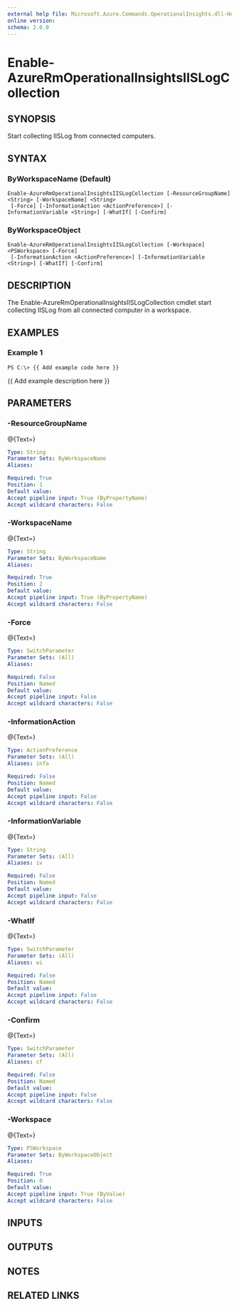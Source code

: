 ```yaml
---
external help file: Microsoft.Azure.Commands.OperationalInsights.dll-Help.xml
online version: 
schema: 2.0.0
---
```


# Enable-AzureRmOperationalInsightsIISLogCollection
## SYNOPSIS
Start collecting IISLog from connected computers.

## SYNTAX

### ByWorkspaceName (Default)
```
Enable-AzureRmOperationalInsightsIISLogCollection [-ResourceGroupName] <String> [-WorkspaceName] <String>
 [-Force] [-InformationAction <ActionPreference>] [-InformationVariable <String>] [-WhatIf] [-Confirm]
```

### ByWorkspaceObject
```
Enable-AzureRmOperationalInsightsIISLogCollection [-Workspace] <PSWorkspace> [-Force]
 [-InformationAction <ActionPreference>] [-InformationVariable <String>] [-WhatIf] [-Confirm]
```

## DESCRIPTION
The Enable-AzureRmOperationalInsightsIISLogCollection cmdlet start collecting IISLog from all connected computer in a workspace.

## EXAMPLES

### Example 1
```
PS C:\> {{ Add example code here }}
```

{{ Add example description here }}

## PARAMETERS

### -ResourceGroupName
@{Text=}

```yaml
Type: String
Parameter Sets: ByWorkspaceName
Aliases: 

Required: True
Position: 1
Default value: 
Accept pipeline input: True (ByPropertyName)
Accept wildcard characters: False
```

### -WorkspaceName
@{Text=}

```yaml
Type: String
Parameter Sets: ByWorkspaceName
Aliases: 

Required: True
Position: 2
Default value: 
Accept pipeline input: True (ByPropertyName)
Accept wildcard characters: False
```

### -Force
@{Text=}

```yaml
Type: SwitchParameter
Parameter Sets: (All)
Aliases: 

Required: False
Position: Named
Default value: 
Accept pipeline input: False
Accept wildcard characters: False
```

### -InformationAction
@{Text=}

```yaml
Type: ActionPreference
Parameter Sets: (All)
Aliases: infa

Required: False
Position: Named
Default value: 
Accept pipeline input: False
Accept wildcard characters: False
```

### -InformationVariable
@{Text=}

```yaml
Type: String
Parameter Sets: (All)
Aliases: iv

Required: False
Position: Named
Default value: 
Accept pipeline input: False
Accept wildcard characters: False
```

### -WhatIf
@{Text=}

```yaml
Type: SwitchParameter
Parameter Sets: (All)
Aliases: wi

Required: False
Position: Named
Default value: 
Accept pipeline input: False
Accept wildcard characters: False
```

### -Confirm
@{Text=}

```yaml
Type: SwitchParameter
Parameter Sets: (All)
Aliases: cf

Required: False
Position: Named
Default value: 
Accept pipeline input: False
Accept wildcard characters: False
```

### -Workspace
@{Text=}

```yaml
Type: PSWorkspace
Parameter Sets: ByWorkspaceObject
Aliases: 

Required: True
Position: 0
Default value: 
Accept pipeline input: True (ByValue)
Accept wildcard characters: False
```

## INPUTS

## OUTPUTS

## NOTES

## RELATED LINKS

